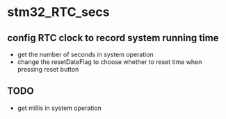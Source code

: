 # stm32_RTC_secs
## config RTC clock to record system running time
- get the number of seconds in system operation
- change the resetDateFlag to choose whether to reset time when pressing reset button

## TODO
- get millis in system operation